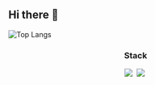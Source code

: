 ## Hi there 👋

![Top Langs](https://github-readme-stats.vercel.app/api/top-langs/?username=eisberg0428&layout=compact)

<!--내용 부분-->
<h3 align="center">Stack</h3>
<div align="center">
    <img src="https://img.shields.io/badge/python-3670A0?style=for-the-badge&logo=python&logoColor=ffdd54" />&nbsp
    <img src="https://img.shields.io/badge/c++-3670A0?style=for-the-badge&logo=python&logoColor=#00599C" />&nbsp
</div>
